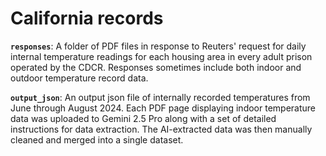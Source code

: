 # California records
 
**`responses`**: A folder of PDF files in response to Reuters' request for daily internal temperature readings for each housing area in every adult prison operated by the CDCR. Responses sometimes include both indoor and outdoor temperature record data. 

**`output_json`**: An output json file of internally recorded temperatures from June through August 2024. Each PDF page displaying indoor temperature data was uploaded to Gemini 2.5 Pro along with a set of detailed instructions for data extraction. The AI-extracted data was then manually cleaned and merged into a single dataset. 
